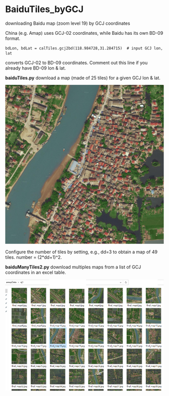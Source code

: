 # BaiduTiles_byGCJ
downloading Baidu map (zoom level 19) by GCJ coordinates

China (e.g. Amap) uses GCJ-02 coordinates, while Baidu has its own BD-09 format. 

```
bdLon, bdLat = calTiles.gcj2bd(118.984728,31.284715)  # input GCJ lon, lat
```
converts  GCJ-02 to BD-09 coordinates. Comment out this line if you already have BD-09 lon & lat.


**baiduTiles.py** download a map (made of 25 tiles) for a given GCJ lon & lat.

![image](final_map18.jpg)

Configure the number of tiles by setting, e.g., dd=3  to obtain a map of 49 tiles. number = (2*dd+1)^2.



**baiduManyTiles2.py** download multiples maps from a list of GCJ coordinates in an excel table.

![image](folder.png)
